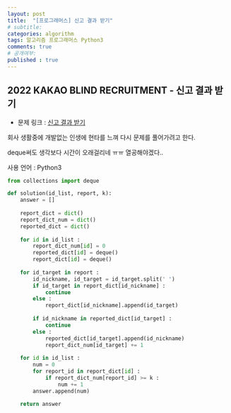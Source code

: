 ```yaml
---
layout: post
title:  "[프로그래머스] 신고 결과 받기"
# subtitle: 
categories: algorithm
tags: 알고리즘 프로그래머스 Python3
comments: true
# 공개여부:
published : true
---
```


## 2022 KAKAO BLIND RECRUITMENT - 신고 결과 받기

* 문제 링크 : [신고 결과 받기](https://programmers.co.kr/learn/courses/30/lessons/92334)

회사 생활중에 개발없는 인생에 현타를 느껴 다시 문제를 풀어가려고 한다.

deque써도 생각보다 시간이 오래걸리네 ㅠㅠ 열공해야겠다..

사용 언어 : Python3

```python
from collections import deque

def solution(id_list, report, k):
    answer = []
    
    report_dict = dict()
    report_dict_num = dict()
    reported_dict = dict()
    
    for id in id_list :
        report_dict_num[id] = 0
        reported_dict[id] = deque()
        report_dict[id] = deque()
        
    for id_target in report :
        id_nickname, id_target = id_target.split(' ')
        if id_target in report_dict[id_nickname] :
            continue
        else :
            report_dict[id_nickname].append(id_target)
        
        if id_nickname in reported_dict[id_target] :
            continue
        else :
            reported_dict[id_target].append(id_nickname)
            report_dict_num[id_target] += 1
    
    for id in id_list :
        num = 0
        for report_id in report_dict[id] :
            if report_dict_num[report_id] >= k :
                num += 1
        answer.append(num)
        
    return answer
```